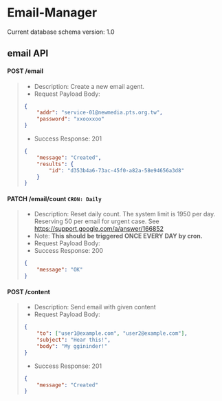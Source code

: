 # Email-Manager
Current database schema version: 1.0

## email API
#### POST /email
>	- Description: Create a new email agent.
>	- Request Payload Body:
>	```json
>	{
>		"addr": "service-01@newmedia.pts.org.tw",
>		"password": "xxooxxoo"
>	}
>	```
>	- Success Response: 201
>	```json
>	{
>		"message": "Created",
>		"results": {
>			"id": "d353b4a6-73ac-45f0-a82a-58e94656a3d8"
>		}
>	}
>	```

#### PATCH /email/count `CRON: Daily`
>	- Description: Reset daily count. The system limit is 1950 per day. Reserving 50 per email for urgent case. See https://support.google.com/a/answer/166852
>	- Note: **This should be triggered ONCE EVERY DAY by cron.**
>	- Request Payload Body:
>	- Success Response: 200
>	```json
>	{
>		"message": "OK"
>	}
>	```

#### POST /content
>	- Description: Send email with given content
>	- Request Payload Body:
>	```json
>	{
>		"to": ["user1@example.com", "user2@example.com"],
>		"subject": "Hear this!",
>		"body": "My ggininder!"
>	}
>	```
>	- Success Response: 201
>	```json
>	{
>		"message": "Created"
>	}
>	```
